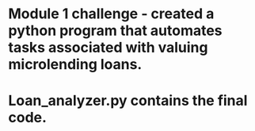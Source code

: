 # Module 1 challenge - created a python program that automates tasks associated with valuing microlending loans.
# Loan_analyzer.py contains the final code. 
